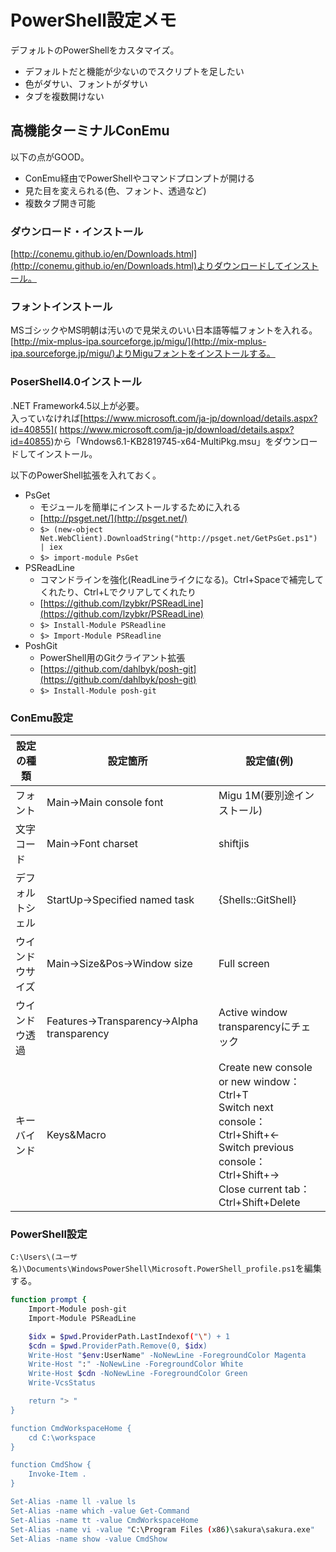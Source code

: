# PowerShell設定メモ
デフォルトのPowerShellをカスタマイズ。
* デフォルトだと機能が少ないのでスクリプトを足したい
* 色がダサい、フォントがダサい
* タブを複数開けない

## 高機能ターミナルConEmu
以下の点がGOOD。
* ConEmu経由でPowerShellやコマンドプロンプトが開ける
* 見た目を変えられる(色、フォント、透過など)
* 複数タブ開き可能

### ダウンロード・インストール
[http://conemu.github.io/en/Downloads.html](http://conemu.github.io/en/Downloads.html)よりダウンロードしてインストール。

### フォントインストール
MSゴシックやMS明朝は汚いので見栄えのいい日本語等幅フォントを入れる。  
[http://mix-mplus-ipa.sourceforge.jp/migu/](http://mix-mplus-ipa.sourceforge.jp/migu/)よりMiguフォントをインストールする。

### PoserShell4.0インストール
.NET Framework4.5以上が必要。  
入っていなければ[https://www.microsoft.com/ja-jp/download/details.aspx?id=40855]( https://www.microsoft.com/ja-jp/download/details.aspx?id=40855)から「Wndows6.1-KB2819745-x64-MultiPkg.msu」をダウンロードしてインストール。  

以下のPowerShell拡張を入れておく。
* PsGet
    * モジュールを簡単にインストールするために入れる
    * [http://psget.net/](http://psget.net/)
    * `$> (new-object Net.WebClient).DownloadString("http://psget.net/GetPsGet.ps1") | iex`
    * `$> import-module PsGet`
* PSReadLine
    * コマンドラインを強化(ReadLineライクになる)。Ctrl+Spaceで補完してくれたり、Ctrl+Lでクリアしてくれたり
    * [https://github.com/lzybkr/PSReadLine](https://github.com/lzybkr/PSReadLine)
    * `$> Install-Module PSReadline`
    * `$> Import-Module PSReadline`
* PoshGit
    * PowerShell用のGitクライアント拡張
    * [https://github.com/dahlbyk/posh-git](https://github.com/dahlbyk/posh-git)
    * `$> Install-Module posh-git`

### ConEmu設定

| 設定の種類       | 設定箇所                                 | 設定値(例)                                                                                                                                            |
|------------------|------------------------------------------|-------------------------------------------------------------------------------------------------------------------------------------------------------|
| フォント         | Main→Main console font                   | Migu 1M(要別途インストール)                                                                                                                           |
| 文字コード       | Main→Font charset                        | shiftjis                                                                                                                                              |
| デフォルトシェル | StartUp→Specified named task             | {Shells::GitShell}                                                                                                                                    |
| ウインドウサイズ | Main→Size&Pos→Window size                | Full screen                                                                                                                                           |
| ウインドウ透過   | Features→Transparency→Alpha transparency | Active window transparencyにチェック                                                                                                                  |
| キーバインド     | Keys&Macro                               | Create new console or new window：Ctrl+T<br>Switch next console：Ctrl+Shift+←<br>Switch previous console：Ctrl+Shift+→<br>Close current tab：Ctrl+Shift+Delete |

### PowerShell設定
`C:\Users\(ユーザ名)\Documents\WindowsPowerShell\Microsoft.PowerShell_profile.ps1`を編集する。

```bash
function prompt {
	Import-Module posh-git
	Import-Module PSReadLine

    $idx = $pwd.ProviderPath.LastIndexof("\") + 1
    $cdn = $pwd.ProviderPath.Remove(0, $idx)
    Write-Host "$env:UserName" -NoNewLine -ForegroundColor Magenta
    Write-Host ":" -NoNewLine -ForegroundColor White
    Write-Host $cdn -NoNewLine -ForegroundColor Green
    Write-VcsStatus

    return "> "
}

function CmdWorkspaceHome {
	cd C:\workspace
}

function CmdShow {
	Invoke-Item .
}

Set-Alias -name ll -value ls
Set-Alias -name which -value Get-Command
Set-Alias -name tt -value CmdWorkspaceHome
Set-Alias -name vi -value "C:\Program Files (x86)\sakura\sakura.exe"
Set-Alias -name show -value CmdShow
```
